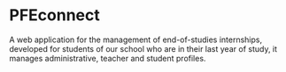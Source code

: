 # PFEconnect
A web application for the management of end-of-studies internships, developed for students of our school who are in their last year of study, it manages administrative, teacher and student profiles.

